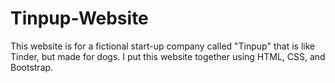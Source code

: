 # Tinpup-Website

This website is for a fictional start-up company called "Tinpup" that is like Tinder, but made for dogs.  I put this website together using HTML, CSS, and Bootstrap.
